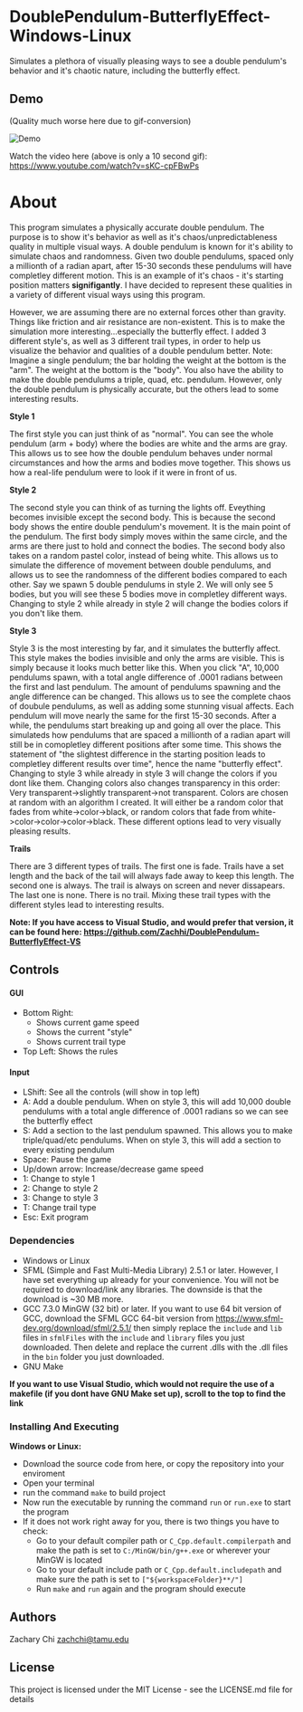 # DoublePendulum-ButterflyEffect-Windows-Linux
Simulates a plethora of visually pleasing ways to see a double pendulum's behavior and it's chaotic nature, including the butterfly effect.

## Demo

(Quality much worse here due to gif-conversion)

![Demo](https://github.com/Zachhi/DoublePendulum-ButterflyEffect-VS/blob/master/pendulumDemonstration.gif)

Watch the video here (above is only a 10 second gif): 
 https://www.youtube.com/watch?v=sKC-cpFBwPs

# About
This program simulates a physically accurate double pendulum. The purpose is to show it's behavior as well as it's chaos/unpredictableness quality in multiple visual ways. A double pendulum is known for it's ability to simulate chaos and randomness. Given two double pendulums, spaced only a millionth of a radian apart, after 15-30 seconds these pendulums will have completley different motion. This is an example of it's chaos - it's starting position matters **signifigantly**. I have decided to represent these qualities in a variety of different visual ways using this program. 

However, we are assuming there are no external forces other than gravity. Things like friction and air resistance are non-existent. This is to make the simulation more interesting...especially the butterfly effect. I added 3 different style's, as well as 3 different trail types, in order to help us visualize the behavior and qualities of a double pendulum better. Note: Imagine a single pendulum; the bar holding the weight at the bottom is the "arm". The weight at the bottom is the "body". You also have the ability to make the double pendulums a triple, quad, etc. pendulum. However, only the double pendulum is physically accurate, but the others lead to some interesting results.

**Style 1**

The first style you can just think of as "normal". You can see the whole pendulum (arm + body) where the bodies are white and the arms are gray. This allows us to see how the double pendulum behaves under normal circumstances and how the arms and bodies move together. This shows us how a real-life pendulum were to look if it were in front of us.

**Style 2**

The second style you can think of as turning the lights off. Eveything becomes invisible except the second body. This is because the second body shows the entire double pendulum's movement. It is the main point of the pendulum. The first body simply moves within the same circle, and the arms are there just to hold and connect the bodies. The second body also takes on a random pastel color, instead of being white. This allows us to simulate the difference of movement between double pendulums, and allows us to see the randomness of the different bodies compared to each other. Say we spawn 5 double pendulums in style 2. We will only see 5 bodies, but you will see these 5 bodies move in completley different ways. Changing to style 2 while already in style 2 will change the bodies colors if you don't like them.

**Style 3**

Style 3 is the most interesting by far, and it simulates the butterfly affect. This style makes the bodies invisible and only the arms are visible. This is simply because it looks much better like this. When you click "A", 10,000 pendulums spawn, with a total angle difference of .0001 radians between the first and last pendulum. The amount of pendulums spawning and the angle difference can be changed. This allows us to see the complete chaos of doubule pendulums, as well as adding some stunning visual affects. Each pendulum will move nearly the same for the first 15-30 seconds. After a while, the pendulums start breaking up and going all over the place. This simulateds how pendulums that are spaced a millionth of a radian apart  will still be in comopletley different positions after some time. This shows the statement of "the slightest difference in the starting position leads to completley different results over time", hence the name "butterfly effect". Changing to style 3 while already in style 3 will change the colors if you dont like them. Changing colors also changes transparency in this order: Very transparent->slightly transparent->not transparent. Colors are chosen at random with an algorithm I created. It will either be a random color that fades from white->color->black, or random colors that fade from white->color->color->color->black. These different options lead to very visually pleasing results.

**Trails**

There are 3 different types of trails. The first one is fade. Trails have a set length and the back of the tail will always fade away to keep this length. The second one is always. The trail is always on screen and never dissapears. The last one is none. There is no trail. Mixing these trail types with the different styles lead to interesting results.

**Note: If you have access to Visual Studio, and would prefer that version, it can be found here: https://github.com/Zachhi/DoublePendulum-ButterflyEffect-VS**

## Controls

#### GUI
* Bottom Right:
  * Shows current game speed
  * Shows the current "style"
  * Shows current trail type
* Top Left: Shows the rules

#### Input
* LShift: See all the controls (will show in top left)
* A: Add a double pendulum. When on style 3, this will add 10,000 double pendulums with a total angle difference of .0001 radians so we can see the butterfly effect
* S: Add a section to the last pendulum spawned. This allows you to make triple/quad/etc pendulums. When on style 3, this will add a section to every existing pendulum
* Space: Pause the game
* Up/down arrow: Increase/decrease game speed
* 1: Change to style 1
* 2: Change to style 2
* 3: Change to style 3
* T: Change trail type
* Esc: Exit program


### Dependencies

* Windows or Linux
* SFML (Simple and Fast Multi-Media Library) 2.5.1 or later. However, I have set everything up already for your convenience. You will not be required to download/link any libraries. The downside is that the download is ~30 MB more.
* GCC 7.3.0 MinGW (32 bit) or later. If you want to use 64 bit version of GCC, download the SFML GCC 64-bit version from https://www.sfml-dev.org/download/sfml/2.5.1/ then simply replace the `include` and `lib` files in `sfmlFiles` with the `include` and `library` files you just downloaded. Then delete and replace the current .dlls with the .dll files in the `bin` folder you just downloaded.
* GNU Make 

**If you want to use Visual Studio, which would not require the use of a makefile (if you dont have GNU Make set up), scroll to the top to find the link**

### Installing And Executing

**Windows or Linux:**
* Download the source code from here, or copy the repository into your enviroment
* Open your terminal
* run the command `make` to build project
* Now run the executable by running the command `run` or `run.exe` to start the program
* If it does not work right away for you, there is two things you have to check:
  * Go to your default compiler path or `C_Cpp.default.compilerpath` and make the path is set to `C:/MinGW/bin/g++.exe` or wherever your MinGW is located
  * Go to your default include path or `C_Cpp.default.includepath` and make sure the path is set to `["${workspaceFolder}**/"]`
  * Run `make` and `run` again and the program should execute

## Authors

Zachary Chi
zachchi@tamu.edu

## License

This project is licensed under the MIT License - see the LICENSE.md file for details
